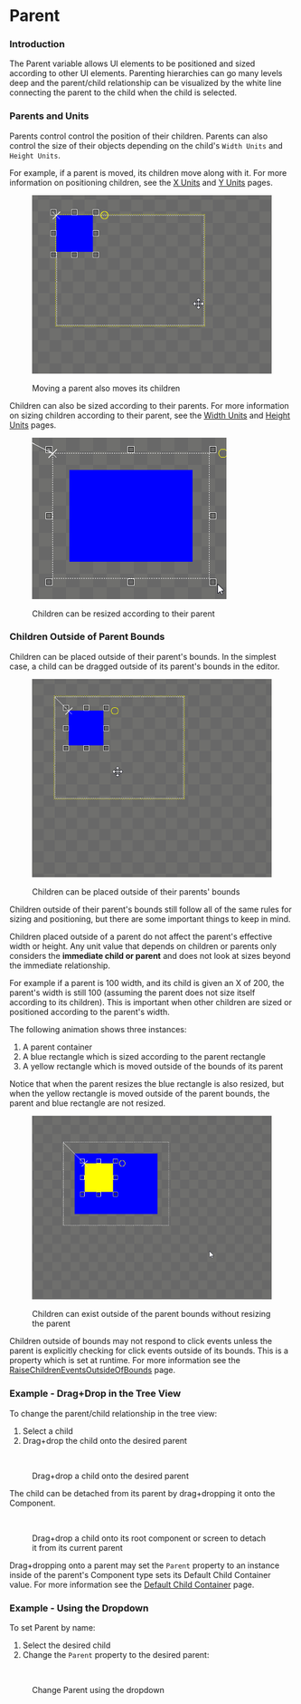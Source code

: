 # Parent

### Introduction

The Parent variable allows UI elements to be positioned and sized according to other UI elements. Parenting hierarchies can go many levels deep and the parent/child relationship can be visualized by the white line connecting the parent to the child when the child is selected.

### Parents and Units

Parents control control the position of their children. Parents can also control the size of their objects depending on the child's `Width Units` and `Height Units`.

For example, if a parent is moved, its children move along with it. For more information on positioning children, see the [X Units](x-units.md) and [Y Units](y-units.md) pages.

<figure><img src="../../../.gitbook/assets/07_06 43 54.gif" alt=""><figcaption><p>Moving a parent also moves its children</p></figcaption></figure>

Children can also be sized according to their parents. For more information on sizing children according to their parent, see the [Width Units](width-units.md) and [Height Units](height-units.md) pages.

<figure><img src="../../../.gitbook/assets/07_06 45 58.gif" alt=""><figcaption><p>Children can be resized according to their parent</p></figcaption></figure>

### Children Outside of Parent Bounds

Children can be placed outside of their parent's bounds. In the simplest case, a child can be dragged outside of its parent's bounds in the editor.

<figure><img src="../../../.gitbook/assets/07_06 48 01.gif" alt=""><figcaption><p>Children can be placed outside of their parents' bounds</p></figcaption></figure>

Children outside of their parent's bounds still follow all of the same rules for sizing and positioning, but there are some important things to keep in mind.

Children placed outside of a parent do not affect the parent's effective width or height. Any unit value that depends on children or parents only considers the **immediate child or parent** and does not look at sizes beyond the immediate relationship.

For example if a parent is 100 width, and its child is given an X of 200, the parent's width is still 100 (assuming the parent does not size itself according to its children). This is important when other children are sized or positioned according to the parent's width.

The following animation shows three instances:

1. A parent container&#x20;
2. A blue rectangle which is sized according to the parent rectangle
3. A yellow rectangle which is moved outside of the bounds of its parent

Notice that when the parent resizes the blue rectangle is also resized, but when the yellow rectangle is moved outside of the parent bounds, the parent and blue rectangle are not resized.

<figure><img src="../../../.gitbook/assets/07_06 55 18.gif" alt=""><figcaption><p>Children can exist outside of the parent bounds without resizing the parent</p></figcaption></figure>

Children outside of bounds may not respond to click events unless the parent is explicitly checking for click events outside of its bounds. This is a property which is set at runtime. For more information see the [RaiseChildrenEventsOutsideOfBounds](../../../gum-code/gum-code-reference/interactivegue/raisechildreneventsoutsideofbounds.md) page.

### Example - Drag+Drop in the Tree View

To change the parent/child relationship in the tree view:

1. Select a child
2. Drag+drop the child onto the desired parent

<figure><img src="../../../.gitbook/assets/11_20 21 41.gif" alt=""><figcaption><p>Drag+drop a child onto the desired parent</p></figcaption></figure>

The child can be detached from its parent by drag+dropping it onto the Component.

<figure><img src="../../../.gitbook/assets/11_20 22 36.gif" alt=""><figcaption><p>Drag+drop a child onto its root component or screen to detach it from its current parent</p></figcaption></figure>

Drag+dropping onto a parent may set the `Parent` property to an instance inside of the parent's Component type sets its Default Child Container value. For more information see the [Default Child Container](../component/default-child-container.md) page.

### Example - Using the Dropdown

To set Parent by name:

1. Select the desired child
2. Change the `Parent` property to the desired parent:

<figure><img src="../../../.gitbook/assets/11_20 20 04.gif" alt=""><figcaption><p>Change Parent using the dropdown</p></figcaption></figure>
